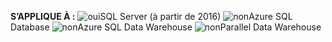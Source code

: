 **S’APPLIQUE À :** ![oui](media/yes.png)SQL Server (à partir de 2016) ![non](media/no.png)Azure SQL Database ![non](media/no.png)Azure SQL Data Warehouse ![non](media/no.png)Parallel Data Warehouse

